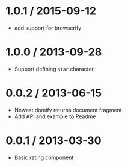 
1.0.1 / 2015-09-12
==================

 * add support for browserify

1.0.0 / 2013-09-28 
==================

 * Support defining `star` character

0.0.2 / 2013-06-15 
==================

 * Newest domify returns document fragment
 * Add API and example to Readme

0.0.1 / 2013-03-30 
==================

 * Basic rating component

